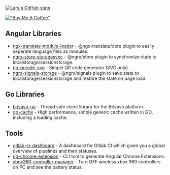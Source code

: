 [![Lars's GitHub stats](https://github-readme-stats.vercel.app/api?username=larscom&count_private=true&show_icons=true&theme=radical)](https://github.com/anuraghazra/github-readme-stats)

[!["Buy Me A Coffee"](https://www.buymeacoffee.com/assets/img/custom_images/orange_img.png)](https://www.buymeacoffee.com/larscom)

## Angular Libraries

 - [ngx-translate-module-loader](https://github.com/larscom/ngx-translate-module-loader) - @ngx-translate/core plugin to easily seperate language files as modules.
 - [ngrx-store-storagesync](https://github.com/larscom/ngrx-store-storagesync) - @ngrx/store plugin to synchronize state to localstorage/sessionstorage. 
 - [ng-qrcode-svg](https://github.com/larscom/ng-qrcode-svg) -  Simple QR code generator (SVG only)
 - [ngrx-signals-storage](https://github.com/larscom/ngrx-signals-storage) - @ngrx/signals plugin to save state to localstorage/sessionstorage and restore the state on page load.

## Go Libraries
 - [bitvavo-go](https://github.com/larscom/bitvavo-go) - Thread safe client library for the Bitvavo platform.
 - [go-cache](https://github.com/larscom/go-cache) - High performance, simple generic cache written in GO, including a loading cache.

## Tools
 - [gitlab-ci-dashboard](https://github.com/larscom/gitlab-ci-dashboard) - A dashboard for Gitlab CI which gives you a global overview of pipelines and their statuses.
 - [ng-chrome-extension](https://github.com/larscom/ng-chrome-extension) - CLI tool to generate Angular Chrome Extensions.
 - [xbox360-controller-manager](https://github.com/larscom/xbox360-controller-manager) - Turn OFF wireless xbox 360 controllers on PC and see the battery status.
